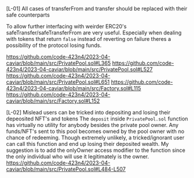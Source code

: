 [L-01] All cases of transferFrom and transfer should be replaced with their safe counterparts

To allow further interfacing with weirder ERC20's safeTransfer/safeTransferFrom are very useful. Especially when dealing with tokens that return ```false``` instead of reverting on failure theres a possibility of the protocol losing funds.

https://github.com/code-423n4/2023-04-caviar/blob/main/src/PrivatePool.sol#L365
https://github.com/code-423n4/2023-04-caviar/blob/main/src/PrivatePool.sol#L527
https://github.com/code-423n4/2023-04-caviar/blob/main/src/PrivatePool.sol#L651
https://github.com/code-423n4/2023-04-caviar/blob/main/src/Factory.sol#L115
https://github.com/code-423n4/2023-04-caviar/blob/main/src/Factory.sol#L152


[L-02] Mislead users can be tricked into depositing and losing their depeosited NFT's and tokens
The ```deposit``` inside ```PrivatePool.sol``` function has virtually no utility for anybody besides the private pool owner. Any funds/NFT's sent to this pool becomes owned by the pool owner with no chance of redeeming. Though extremely unlikely, a tricked/ignorant user can call this function and end up losing their deposited wealth. My suggestion is to add the onlyOwner access modifier to the function since the only individual who will use it legitimately is the owner.
https://github.com/code-423n4/2023-04-caviar/blob/main/src/PrivatePool.sol#L484-L507

